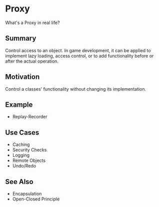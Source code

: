 # Proxy

What's a Proxy in real life?

## Summary

Control access to an object. In game development, it can be applied to implement lazy loading, access control, or to add functionality before or after the actual operation.

## Motivation
Control a classes' functionality without changing its implementation.

## Example
- Replay-Recorder

## Use Cases
- Caching
- Security Checks
- Logging
- Remote Objects
- Undo/Redo

## See Also
- Encapsulation
- Open-Closed Principle